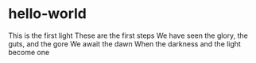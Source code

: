 # hello-world
This is the first light
These are the first steps
We have seen the glory, the guts, and the gore
We await the dawn
When the darkness and the light become one
